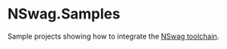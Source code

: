 # NSwag.Samples

Sample projects showing how to integrate the [NSwag toolchain](http://nswag.org). 

